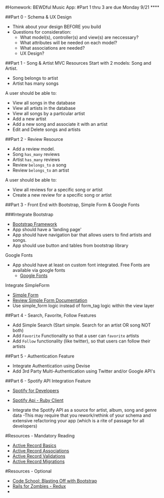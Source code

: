 #Homework: BEWDful Music App:
#Part 1 thru 3 are due Monday 9/21 ****

##Part 0 - Schema & UX Design

* Think about your design BEFORE you build
* Questions for consideration:
  * What model(s), controller(s) and view(s) are neccessary?
  * What attributes will be needed on each model?
  * What associations are needed?
  * UX Design?

##Part 1 - Song & Artist MVC Resources
Start with 2 models: Song and Artist.  

* Song belongs to artist
* Artist has many songs

A user should be able to:

* View all songs in the database
* View all artists in the database
* View all songs by a particular artist
* Add a new artist
* Add a new song and associate it with an artist
* Edit and Delete songs and artists

##Part 2 - Review Resource
* Add a review model.
* Song `has_many` reviews
* Artist `has_many` reviews
* Review `belongs_to` a song
* Review `belongs_to` an artist


A user should be able to:

* View all reviews for a specific song or artist
* Create a new review for a specific song or artist


##Part 3 - Front End with Bootstrap, Simple Form &  Google Fonts

###Integrate Bootstrap

* [Bootstrap Framework](http://getbootstrap.com/)
* App should have a 'landing page'
* App should have navigation bar that allows users to find artists and songs.
* App should use button and tables from bootstrap library

Google Fonts

* App should have at least on custom font integrated. Free Fonts are available via google fonts
  * [Google Fonts](https://www.google.com/fonts)  

Integrate SimpleForm

* [Simple Form](https://github.com/plataformatec/simple_form)
* [Review Simple Form Documentation](http://simple-form.plataformatec.com.br)
* Use simple_form logic instead of form_tag logic within the view layer


##Part 4 - Search, Favorite, Follow Features

 * Add Simple Search (Start simple. Search for an artist OR song NOT both)
 * Add `Favorite` Functionality so that a user can `favorite` artists
 * Add `Follow` functionality (like twitter), so that users can follow their artists


##Part 5 - Authentication Feature
   * Integrate Authentication using Devise
   * Add 3rd Party Multi-Authentication using Twitter and/or Google API's


##Part 6 - Spotify API Integration Feature
 * [Spotify for Developers ](https://developer.spotify.com/)
 * [Spotify Api - Ruby Client ](https://github.com/guilhermesad/rspotify)

 * Integrate the Spotify API as a source for artist, album, song and genre data
   -This may require that you rework/rethink of your schema and extensive refactoring your app (which is a rite of passage for all developers)


#Resources - Mandatory Reading

* [Active Record Basics](http://guides.rubyonrails.org/active_record_basics.html)
* [Active Record Associations](http://guides.rubyonrails.org/association_basics.htm)
* [Active Record Validations](http://guides.rubyonrails.org/active_record_validations.html)
* [Active Record Migrations ](http://guides.rubyonrails.org/active_record_migrations.html)


#Resources - Optional
* [Code School: Blasting Off with Bootstrap](https://www.codeschool.com/courses/blasting-off-with-bootstrap)
* [Rails for Zombies - Redux](https://www.codeschool.com/courses/rails-for-zombies-2)
*
